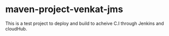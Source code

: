 # maven-project-venkat-jms

This is a test project to deploy and build to acheive C.I through Jenkins and cloudHub.
